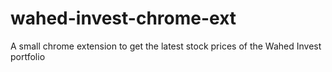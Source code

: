 # wahed-invest-chrome-ext
A small chrome extension to get the latest stock prices of the Wahed Invest portfolio
